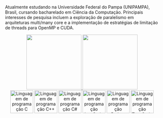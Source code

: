 Atualmente estudando na Universidade Federal do Pampa (UNIPAMPA), Brasil, cursando bacharelado em Ciência da Computação. Principais interesses de pesquisa incluem a exploração de paralelismo em arquiteturas multi/many core e a implementação de estratégias de limitação de threads para OpenMP e CUDA.

<div align="center">
  <a href="https://github.com/viniciusufx">
  <img height="180em" src="https://github-readme-stats.vercel.app/api?username=viniciusufx&show_icons=true&theme=radical&include_all_commits=true&count_private=true"/>
  <img height="180em" src="https://github-readme-stats.vercel.app/api/top-langs/?username=viniciusufx&layout=compact&langs_count=7&theme=radical"/>
</div>

<div align="center">
  <a href="https://github.com/search?q=user%3Aviniciusufx+.c" target="_blank" alt="Linguagem de programação C"><img src="https://cdn.jsdelivr.net/gh/devicons/devicon/icons/c/c-original.svg" width="75" alt="Linguagem de programação C"/></a>
  <a href="https://github.com/search?q=user%3Aviniciusufx+.cpp" target="_blank" alt="Linguagem de programação C++"><img src="https://cdn.jsdelivr.net/gh/devicons/devicon/icons/cplusplus/cplusplus-original.svg" width="75" alt="Linguagem de programação C++"/></a>
  <a href="https://github.com/search?q=user%3Aviniciusufx+.cs" target="_blank" alt="Linguagem de programação C#"><img src="https://cdn.jsdelivr.net/gh/devicons/devicon/icons/csharp/csharp-original.svg" width="75" alt="Linguagem de programação C#"/></a>
  <a href="https://github.com/search?q=user%3Aviniciusufx+.js" target="_blank" alt="Linguagem de programação JavaScript"><img src="https://cdn.jsdelivr.net/gh/devicons/devicon/icons/javascript/javascript-original.svg" width="75" alt="Linguagem de programação JavaScript"/></a>
  <a href="https://github.com/search?q=user%3Aviniciusufx+.py" target="_blank" alt="Linguagem de programação Python"><img src="https://cdn.jsdelivr.net/gh/devicons/devicon/icons/python/python-original.svg"  width="75" alt="Linguagem de programação Python"/></a>
  <a href="https://github.com/search?q=user%3Aviniciusufx+.ts" target="_blank" alt="Linguagem de programação TypeScript"><img src="https://cdn.jsdelivr.net/gh/devicons/devicon/icons/typescript/typescript-original.svg"  width="75" alt="Linguagem de programação TypeScript"/></a>
</div>
